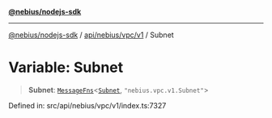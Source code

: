 [**@nebius/nodejs-sdk**](../../../../../README.md)

***

[@nebius/nodejs-sdk](../../../../../README.md) / [api/nebius/vpc/v1](../README.md) / Subnet

# Variable: Subnet

> **Subnet**: [`MessageFns`](../../../../../runtime/protos/core/interfaces/MessageFns.md)\<[`Subnet`](../interfaces/Subnet.md), `"nebius.vpc.v1.Subnet"`\>

Defined in: src/api/nebius/vpc/v1/index.ts:7327

